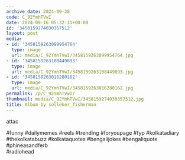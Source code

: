 ```yaml
---
archive_date: 2024-09-28
code: C_92YmhTVwI
date: 2024-09-16 05:32:11+00:00
id: '3458159274030357512'
layout: post
media:
- id: '3458159263099954764'
  type: image
  url: media/C_92YmhTVwI/3458159263099954764.jpg
- id: '3458159263108449893'
  type: image
  url: media/C_92YmhTVwI/3458159263108449893.jpg
- id: '3458159263016280162'
  type: image
  url: media/C_92YmhTVwI/3458159263016280162.jpg
permalink: /p/C_92YmhTVwI/
thumbnail: media/C_92YmhTVwI/3458159274030357512.jpg
title: Album by solleker_fisherman
---
```


attac  
  
#funny #dailymemes #reels #trending #foryoupage #fyp  #kolkatadiary #thekolkatabuzz #kolkataquotes  #bengalijokes #bengaliquote #phineasandferb  
#radiohead
